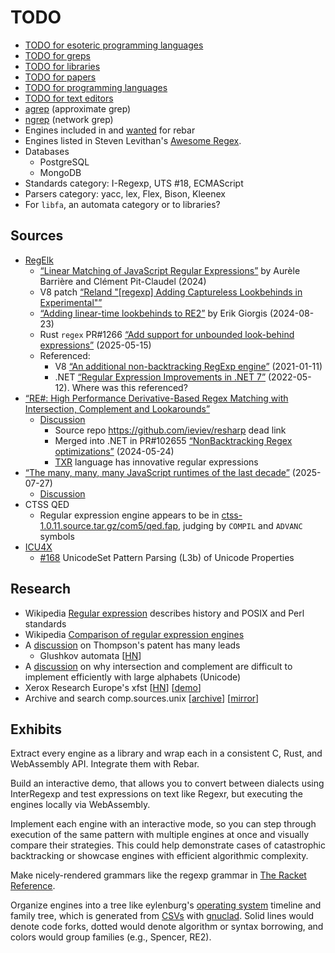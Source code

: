 # TODO

- [TODO for esoteric programming languages](langs/esolangs/TODO.md)
- [TODO for greps](greps/TODO.md)
- [TODO for libraries](libs/TODO.md)
- [TODO for papers](papers/TODO.md)
- [TODO for programming languages](langs/TODO.md)
- [TODO for text editors](editors/TODO.md)
- [agrep](https://en.wikipedia.org/wiki/Agrep) (approximate grep)
- [ngrep](https://en.wikipedia.org/wiki/Ngrep) (network grep)
- Engines included in and [wanted](https://github.com/BurntSushi/rebar/blob/master/WANTED.md)
  for rebar
- Engines listed in Steven Levithan's [Awesome Regex](https://github.com/slevithan/awesome-regex).
- Databases
  - PostgreSQL
  - MongoDB
- Standards category: I-Regexp, UTS #18, ECMAScript
- Parsers category: yacc, lex, Flex, Bison, Kleenex
- For `libfa`, an automata category or to libraries?

## Sources

- [RegElk](https://github.com/epfl-systemf/RegElk)
  - [“Linear Matching of JavaScript Regular Expressions”](https://dl.acm.org/doi/10.1145/3656431)
    by Aurèle Barrière and Clément Pit-Claudel (2024)
  - V8 patch [“Reland "[regexp] Adding Captureless Lookbehinds in
    Experimental"”](https://chromium-review.googlesource.com/c/v8/v8/+/5093860)
  - [“Adding linear-time lookbehinds to RE2”](https://systemf.epfl.ch/blog/re2-lookbehinds/)
    by Erik Giorgis (2024-08-23)
  - Rust `regex` PR#1266 [“Add support for unbounded look-behind expressions”](https://github.com/rust-lang/regex/pull/1266)
    (2025-05-15)
  - Referenced:
    - V8 [“An additional non-backtracking RegExp engine”](https://v8.dev/blog/non-backtracking-regexp)
      (2021-01-11)
    - .NET [“Regular Expression Improvements in .NET 7”](https://devblogs.microsoft.com/dotnet/regular-expression-improvements-in-dotnet-7/)
      (2022-05-12). Where was this referenced?
- [“RE#: High Performance Derivative-Based Regex Matching with Intersection,
  Complement and Lookarounds”](https://arxiv.org/abs/2407.20479)
  - [Discussion](https://news.ycombinator.com/item?id=44633024)
    - Source repo <https://github.com/ieviev/resharp> dead link
    - Merged into .NET in PR#102655 [“NonBacktracking Regex optimizations”](https://github.com/dotnet/runtime/pull/102655)
      (2024-05-24)
    - [TXR](https://www.nongnu.org/txr/) language has innovative regular
      expressions
- [“The many, many, many JavaScript runtimes of the last decade”](https://buttondown.com/whatever_jamie/archive/the-many-many-many-javascript-runtimes-of-the-last-decade/)
  (2025-07-27)
  - [Discussion](https://news.ycombinator.com/item?id=44701574)
- CTSS QED
  - Regular expression engine appears to be in
    [ctss-1.0.11.source.tar.gz/com5/qed.fap](https://www.cozx.com/dpitts/tarballs/ibm709x/ctss-1.0.11.source.tar.gz),
    judging by `COMPIL` and `ADVANC` symbols
- [ICU4X](https://github.com/search?q=repo%3Aunicode-org%2Ficu4x%20regular%20expressions&type=code)
  - [#168](https://github.com/unicode-org/icu4x/issues/168) UnicodeSet Pattern
    Parsing (L3b) of Unicode Properties

## Research

- Wikipedia [Regular expression](https://en.wikipedia.org/wiki/Regular_expression)
  describes history and POSIX and Perl standards
- Wikipedia [Comparison of regular expression engines](https://en.wikipedia.org/wiki/Comparison_of_regular_expression_engines)
- A [discussion](https://news.ycombinator.com/item?id=33566557) on Thompson's
  patent has many leads
  - Glushkov automata [[HN](https://news.ycombinator.com/item?id=33567087)]
- A [discussion](https://news.ycombinator.com/item?id=32435303#32445174) on why
  intersection and complement are difficult to implement efficiently with large
  alphabets (Unicode)
- Xerox Research Europe's xfst [[HN](https://news.ycombinator.com/item?id=32434705)]
  [[demo](https://dsacl3-2018.github.io/xfst-demo/)]
- Archive and search comp.sources.unix [[archive](https://sources.vsta.org/comp.sources.unix/)]
  [[mirror](https://github.com/Cutlery-Drawer/comp.sources.unix)]

## Exhibits

Extract every engine as a library and wrap each in a consistent C, Rust, and
WebAssembly API. Integrate them with Rebar.

Build an interactive demo, that allows you to convert between dialects using
InterRegexp and test expressions on text like Regexr, but executing the engines
locally via WebAssembly.

Implement each engine with an interactive mode, so you can step through
execution of the same pattern with multiple engines at once and visually compare
their strategies. This could help demonstrate cases of catastrophic backtracking
or showcase engines with efficient algorithmic complexity.

Make nicely-rendered grammars like the regexp grammar in [The Racket Reference](https://docs.racket-lang.org/reference/regexp.html).

Organize engines into a tree like eylenburg's [operating system](https://eylenburg.github.io/os_familytree.htm)
timeline and family tree, which is generated from [CSVs](https://github.com/eylenburg/os-family-tree)
with [gnuclad](https://github.com/FabioLolix/gnuclad). Solid lines would denote
code forks, dotted would denote algorithm or syntax borrowing, and colors would
group families (e.g., Spencer, RE2).
